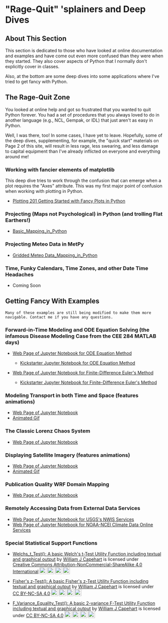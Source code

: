 # "Rage-Quit" 'splainers and Deep Dives

## About This Section

This section is dedicated to those who have looked at online documentation and examples and have come out even more confused than they were when they started.  They also cover aspects of Python that I normally don't explicitly cover in classes.   

Also, at the bottom are some deep dives into some applications where I've tried to get fancy with Python.


## The Rage-Quit Zone

You looked at online help and got so frustrated that you wanted to quit Python forever. You had a set of procedures that you always loved to do in another language (e.g., NCL, Gempak, or IDL) that just aren't as easy in Python.  

Well, I was there, too!  In some cases, I have yet to leave.  Hopefully, some of the deep dives, supplementing, for example, the "quick start" materials on Page 2 of this site, will result in less rage, less swearing, and less damage to capital equipment than I've already inflicted on everyone and everything around me!

### Working with fancier elements of matplotlib

This deep dive tries to work through the confusion that can emerge when a plot requires the "Axes" attribute.  This was my first major point of confusion when working with plotting in Python.  

*  [Plotting 201 Getting Started with Fancy Plots in Python](Jupyter_Notebooks_and_Other_Files/03_Deep_Dives/03_01_Rage_Quit_Support/03_01_01_Axes_and_Axises/Plotting_201_Fancy_Plots_in_Python.html)

### Projecting (Maps not Psychological) in Python (and trolling Flat Earthers!)


*  [Basic_Mapping_in_Python](Jupyter_Notebooks_and_Other_Files/03_Deep_Dives/03_01_Rage_Quit_Support/03_01_02_Cartopy_and_Projections/Basic_Mapping_in_Python.html)

### Projecting Meteo Data in MetPy

*  [Gridded Meteo Data_Mapping_in_Python](Jupyter_Notebooks_and_Other_Files/03_Deep_Dives/03_01_Rage_Quit_Support/03_01_03_XArray_and_Cartopy/Mapping_Gridded_Meteorology_Data_in_Python_with_Xarray_and_Cartopy.html)

### Time, Funky Calendars, Time Zones, and other Date Time Headaches

*  Coming Soon

## Getting Fancy With Examples

```warning
Many of these examples are still being modified to make them more navigable. Contact me if you have any questions.
```

### Forward-in-Time Modeling and ODE Equation Solving (the infamous Disease Modeling Case from the CEE 284 MATLAB days)

* [Web Page of Jupyter Notebook for ODE Equation Method](Jupyter_Notebooks_and_Other_Files/03_Deep_Dives/03_02_Applications/03_02_01_SIR_Modeling/Disease_Modeling_with_ODE_Functions_in_Python.html)
  * [Kickstarter Jupyter Notebook for ODE Equation Method](Jupyter_Notebooks_and_Other_Files/03_Deep_Dives/03_02_Applications/03_02_01_SIR_Modeling/Disease_Modeling_with_ODE_Functions_in_Python%20Starter-Pack.ipynb)

* [Web Page of Jupyter Notebook for Finite-Difference Euler's Method](Jupyter_Notebooks_and_Other_Files/03_Deep_Dives/03_02_Applications/03_02_01_SIR_Modeling/Disease_Modeling_with_Eulers_Method_in_Python.html)
  * [Kickstarter Jupyter Notebook for Finite-Difference Euler's Method](Jupyter_Notebooks_and_Other_Files/03_Deep_Dives/03_02_Applications/03_02_01_SIR_Modeling/Disease_Modeling_with_Eulers_Method_in_Python%20Starter-Pack.ipynb)


### Modeling Transport in both Time and Space (features animations)

* [Web Page of Jupyter Notebook](Jupyter_Notebooks_and_Other_Files/03_Deep_Dives/03_02_Applications/03_02_02_FIT-BIS/Fluids_Modeling_Upstream_Advection.html)
* [Animated Gif](Jupyter_Notebooks_and_Other_Files/03_Deep_Dives/03_02_Applications/03_02_02_FIT-BIS/Upwind_FTBS_Advection.gif)

### The Classic Lorenz Chaos System

* [Web Page of Jupyter Notebook](Jupyter_Notebooks_and_Other_Files/03_Deep_Dives/03_02_Applications/03_02_03_Chaos/Chaos_Modeling_with_ODE_Functions_in_Python.html)


### Displaying Satellite Imagery (features animations)

* [Web Page of Jupyter Notebook](Jupyter_Notebooks_and_Other_Files/03_Deep_Dives/03_02_Applications/03_02_04_Satellites/GOES_Image_Ingesting_Demonstrator.html)
* [Animated Gif](Jupyter_Notebooks_and_Other_Files/03_Deep_Dives/03_02_Applications/03_02_04_Satellites/GOES-16_Dorian_CH-03.gif)

### Publication Quality WRF Domain Mapping

* [Web Page of Jupyter Notebook](Jupyter_Notebooks_and_Other_Files/03_Deep_Dives/03_02_Applications/03_02_05_WRF_Domain_Mapping/WRF_Map_Out_Namelist_WPS.html)

### Remotely Accessing Data from External Data Services

* [Web Page of Jupyter Notebook for USGS's NWIS Services](Jupyter_Notebooks_and_Other_Files/03_Deep_Dives/03_02_Applications/03_02_06_Science_Data_Services/USGS_DataRetrieval_Demo.html)
* [Web Page of Jupyter Notebook for NOAA-NCEI Climate Data Online Services](Jupyter_Notebooks_and_Other_Files/03_Deep_Dives/03_02_Applications/03_02_06_Science_Data_Services/NCEI_PYNCEI_Demo.html)

### Special Statistical Support Functions

* <p xmlns:cc="http://creativecommons.org/ns#" xmlns:dct="http://purl.org/dc/terms/"><a property="dct:title" rel="cc:attributionURL" href="https://wjcapehart.github.io/Capehart_Research_Page/Python/Welchs_t_Test_Python_Function_Capehart.html">Welchs_t_Test(): A basic Welch's t-Test Utility Function including textual and graphical output</a> by <a rel="cc:attributionURL dct:creator" property="cc:attributionName" href="https://wjcapehart.github.io/Capehart_Research_Page/">William J Capehart</a> is licensed under <a href="https://creativecommons.org/licenses/by-nc-sa/4.0/?ref=chooser-v1" target="_blank" rel="license noopener noreferrer" style="display:inline-block;">Creative Commons Attribution-NonCommercial-ShareAlike 4.0 International<img style="height:22px!important;margin-left:3px;vertical-align:text-bottom;" src="https://mirrors.creativecommons.org/presskit/icons/cc.svg?ref=chooser-v1" alt=""><img style="height:22px!important;margin-left:3px;vertical-align:text-bottom;" src="https://mirrors.creativecommons.org/presskit/icons/by.svg?ref=chooser-v1" alt=""><img style="height:22px!important;margin-left:3px;vertical-align:text-bottom;" src="https://mirrors.creativecommons.org/presskit/icons/nc.svg?ref=chooser-v1" alt=""><img style="height:22px!important;margin-left:3px;vertical-align:text-bottom;" src="https://mirrors.creativecommons.org/presskit/icons/sa.svg?ref=chooser-v1" alt=""></a></p>

* <p xmlns:cc="http://creativecommons.org/ns#" xmlns:dct="http://purl.org/dc/terms/"><a property="dct:title" rel="cc:attributionURL" href="https://wjcapehart.github.io/Capehart_Research_Page/Python/Fishers_z_Test_Python_Function_Capehart.html">Fisher's z-Test(): A basic Fisher's z-Test Utility Function including textual and graphical output</a> by <a rel="cc:attributionURL dct:creator" property="cc:attributionName" href="https://wjcapehart.github.io/Capehart_Research_Page">William J Capehart</a> is licensed under <a href="https://creativecommons.org/licenses/by-nc-sa/4.0/?ref=chooser-v1" target="_blank" rel="license noopener noreferrer" style="display:inline-block;">CC BY-NC-SA 4.0<img style="height:22px!important;margin-left:3px;vertical-align:text-bottom;" src="https://mirrors.creativecommons.org/presskit/icons/cc.svg?ref=chooser-v1" alt=""><img style="height:22px!important;margin-left:3px;vertical-align:text-bottom;" src="https://mirrors.creativecommons.org/presskit/icons/by.svg?ref=chooser-v1" alt=""><img style="height:22px!important;margin-left:3px;vertical-align:text-bottom;" src="https://mirrors.creativecommons.org/presskit/icons/nc.svg?ref=chooser-v1" alt=""><img style="height:22px!important;margin-left:3px;vertical-align:text-bottom;" src="https://mirrors.creativecommons.org/presskit/icons/sa.svg?ref=chooser-v1" alt=""></a></p>

*  <p xmlns:cc="http://creativecommons.org/ns#" xmlns:dct="http://purl.org/dc/terms/"><a property="dct:title" rel="cc:attributionURL" href="https://wjcapehart.github.io/Capehart_Research_Page/Python/F_Test_for_2_Variances_Python_Function_Capehart.html">F_Variance_Equality_Test(): A basic 2-variance F-Test Utility Function including textual and graphical output</a> by <a rel="cc:attributionURL dct:creator" property="cc:attributionName" href="https://wjcapehart.github.io/Capehart_Research_Page">William J Capehart</a> is licensed under <a href="https://creativecommons.org/licenses/by-nc-sa/4.0/?ref=chooser-v1" target="_blank" rel="license noopener noreferrer" style="display:inline-block;">CC BY-NC-SA 4.0<img style="height:22px!important;margin-left:3px;vertical-align:text-bottom;" src="https://mirrors.creativecommons.org/presskit/icons/cc.svg?ref=chooser-v1" alt=""><img style="height:22px!important;margin-left:3px;vertical-align:text-bottom;" src="https://mirrors.creativecommons.org/presskit/icons/by.svg?ref=chooser-v1" alt=""><img style="height:22px!important;margin-left:3px;vertical-align:text-bottom;" src="https://mirrors.creativecommons.org/presskit/icons/nc.svg?ref=chooser-v1" alt=""><img style="height:22px!important;margin-left:3px;vertical-align:text-bottom;" src="https://mirrors.creativecommons.org/presskit/icons/sa.svg?ref=chooser-v1" alt=""></a></p>


